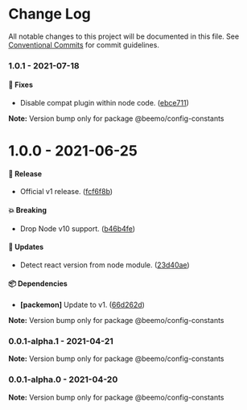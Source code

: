 # Change Log

All notable changes to this project will be documented in this file.
See [Conventional Commits](https://conventionalcommits.org) for commit guidelines.

### 1.0.1 - 2021-07-18

#### 🐞 Fixes

- Disable compat plugin within node code. ([ebce711](https://github.com/beemojs/dev/commit/ebce711))

**Note:** Version bump only for package @beemo/config-constants





# 1.0.0 - 2021-06-25

#### 🎉 Release

- Official v1 release. ([fcf6f8b](https://github.com/beemojs/dev/commit/fcf6f8b))

#### 💥 Breaking

- Drop Node v10 support. ([b46b4fe](https://github.com/beemojs/dev/commit/b46b4fe))

#### 🚀 Updates

- Detect react version from node module. ([23d40ae](https://github.com/beemojs/dev/commit/23d40ae))

#### 📦 Dependencies

- **[packemon]** Update to v1. ([66d262d](https://github.com/beemojs/dev/commit/66d262d))

**Note:** Version bump only for package @beemo/config-constants





### 0.0.1-alpha.1 - 2021-04-21

**Note:** Version bump only for package @beemo/config-constants





### 0.0.1-alpha.0 - 2021-04-20

**Note:** Version bump only for package @beemo/config-constants
